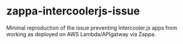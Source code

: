 # zappa-intercoolerjs-issue
Minimal reproduction of the issue preventing Intercooler.js apps from working as deployed on AWS Lambda/APIgatway via Zappa.
